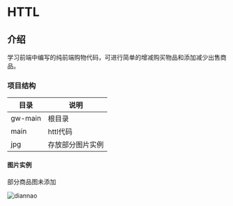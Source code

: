 # HTTL
## 介绍
学习前端中编写的纯前端购物代码，可进行简单的增减购买物品和添加减少出售商品。

### 项目结构
| 目录        | 说明              |
|-------------|-------------------|
| gw-main      | 根目录      |
| main         | httl代码    |
| jpg      | 存放部分图片实例  |

#### 图片实例
部分商品图未添加

![diannao](https://github.com/lqdsgsg/gw/assets/150038377/92db7fcf-105d-428c-8e56-e05b284d5ca4)

